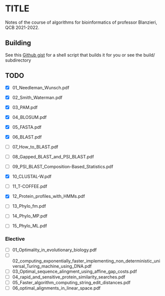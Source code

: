 # TITLE
Notes of the course of algorithms for bioinformatics of professor Blanzieri, QCB 2021-2022.

## Building
See this [Github gist](https://gist.github.com/giacThePhantom/e080a777782754542d0e081835669085) for a shell script that builds it for you or see the build/ subdirectory

## TODO

 - [x] 01_Needleman_Wunsch.pdf
 - [x] 02_Smith_Waterman.pdf
 - [x] 03_PAM.pdf
 - [x] 04_BLOSUM.pdf
 - [x] 05_FASTA.pdf
 - [x] 06_BLAST.pdf
 - [ ] 07_How_to_BLAST.pdf
 - [ ] 08_Gapped_BLAST_and_PSI_BLAST.pdf
 - [ ] 09_PSI_BLAST_Composition-Based_Statistics.pdf
 - [x] 10_CLUSTAL-W.pdf
 - [ ] 11_T-COFFEE.pdf
 - [x] 12_Protein_profiles_with_HMMs.pdf
 - [ ] 13_Phylo_fm.pdf
 - [ ] 14_Phylo_MP.pdf
 - [ ] 15_Phylo_ML.pdf



### Elective
 - [ ] 01_Optimality_in_evolutionary_biology.pdf
 - [ ] 02_computing_exponentially_faster_implementing_non_deterministic_universal_Turing_machine_using_DNA.pdf
 - [ ] 03_Optimal_sequence_alingment_using_affine_gap_costs.pdf
 - [ ] 04_rapid_and_sensitive_protein_similarity_searches.pdf
 - [ ] 05_Faster_algorithm_computing_string_edit_distances.pdf
 - [ ] 06_optimal_alignments_in_linear_space.pdf
